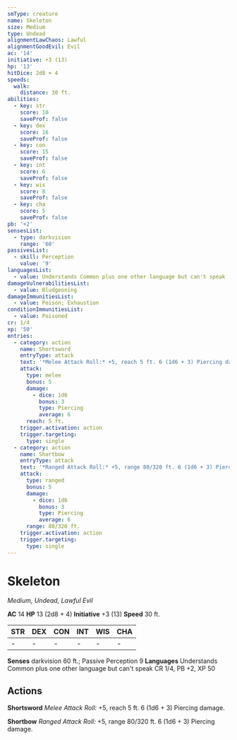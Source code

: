 ```yaml
---
smType: creature
name: Skeleton
size: Medium
type: Undead
alignmentLawChaos: Lawful
alignmentGoodEvil: Evil
ac: '14'
initiative: +3 (13)
hp: '13'
hitDice: 2d8 + 4
speeds:
  walk:
    distance: 30 ft.
abilities:
  - key: str
    score: 10
    saveProf: false
  - key: dex
    score: 16
    saveProf: false
  - key: con
    score: 15
    saveProf: false
  - key: int
    score: 6
    saveProf: false
  - key: wis
    score: 8
    saveProf: false
  - key: cha
    score: 5
    saveProf: false
pb: '+2'
sensesList:
  - type: darkvision
    range: '60'
passivesList:
  - skill: Perception
    value: '9'
languagesList:
  - value: Understands Common plus one other language but can't speak
damageVulnerabilitiesList:
  - value: Bludgeoning
damageImmunitiesList:
  - value: Poison; Exhaustion
conditionImmunitiesList:
  - value: Poisoned
cr: 1/4
xp: '50'
entries:
  - category: action
    name: Shortsword
    entryType: attack
    text: '*Melee Attack Roll:* +5, reach 5 ft. 6 (1d6 + 3) Piercing damage.'
    attack:
      type: melee
      bonus: 5
      damage:
        - dice: 1d6
          bonus: 3
          type: Piercing
          average: 6
      reach: 5 ft.
    trigger.activation: action
    trigger.targeting:
      type: single
  - category: action
    name: Shortbow
    entryType: attack
    text: '*Ranged Attack Roll:* +5, range 80/320 ft. 6 (1d6 + 3) Piercing damage.'
    attack:
      type: ranged
      bonus: 5
      damage:
        - dice: 1d6
          bonus: 3
          type: Piercing
          average: 6
      range: 80/320 ft.
    trigger.activation: action
    trigger.targeting:
      type: single
---
```


# Skeleton
*Medium, Undead, Lawful Evil*

**AC** 14
**HP** 13 (2d8 + 4)
**Initiative** +3 (13)
**Speed** 30 ft.

| STR | DEX | CON | INT | WIS | CHA |
| --- | --- | --- | --- | --- | --- |
| - | - | - | - | - | - |

**Senses** darkvision 60 ft.; Passive Perception 9
**Languages** Understands Common plus one other language but can't speak
CR 1/4, PB +2, XP 50

## Actions

**Shortsword**
*Melee Attack Roll:* +5, reach 5 ft. 6 (1d6 + 3) Piercing damage.

**Shortbow**
*Ranged Attack Roll:* +5, range 80/320 ft. 6 (1d6 + 3) Piercing damage.
